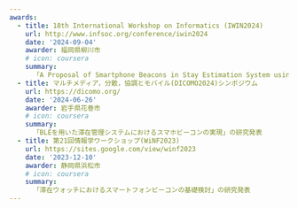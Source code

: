 ```yaml
---
awards:
  - title: 18th International Workshop on Informatics (IWIN2024)
    url: http://www.infsoc.org/conference/iwin2024
    date: '2024-09-04'
    awarder: 福岡県柳川市
    # icon: coursera
    summary:
      「A Proposal of Smartphone Beacons in Stay Estimation System using BLE」の研究発表
  - title: マルチメディア，分散，協調とモバイル(DICOMO2024)シンポジウム
    url: https://dicomo.org/
    date: '2024-06-26'
    awarder: 岩手県花巻市
    # icon: coursera
    summary:
      「BLEを用いた滞在管理システムにおけるスマホビーコンの実現」の研究発表
  - title: 第21回情報学ワークショップ(WiNF2023)
    url: https://sites.google.com/view/winf2023
    date: '2023-12-10'
    awarder: 静岡県浜松市
    # icon: coursera
    summary:
      「滞在ウォッチにおけるスマートフォンビーコンの基礎検討」の研究発表
---
```

